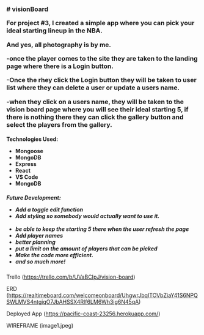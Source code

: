<h3># visionBoard<br>

For project #3, I created a simple app where you can pick your ideal starting lineup in the NBA. 

And yes, all photography is by me.


-once the player comes to the site they are taken to the landing page where there is a Login button.

-Once the rhey click the Login button they will be taken to user list where they can delete a user or update a users name.

-when they click on a users name, they will be taken to the vision board page where you will see their ideal starting 5, if there is nothing there they can click the gallery button and select the players from the gallery.

</h3>

<h4>
Technologies Used:

<ul>
<li>Mongoose</li>
<li>MongoDB</li>
<li>Express</li>
<li>React</li>
<li>VS Code</li>
<li>MongoDB</li>
</ul>
</h4>

<h5>
Future Development:
<ul>
<li>Add a toggle edit function</li>
<li>Add styling so somebody would actually want to use it.</li>
‪‪<li>be able to keep the starting 5 there when the user refresh the page</li>
<li>Add player names</li>
<li>better planning</li>
<li>put a limit on the amount of players that can be picked</li>
<li>Make the code more efficient.</li>
<li>and so much more!</li>
</ul>
</h5>

Trello (https://trello.com/b/UVaBCIpJ/vision-board)

ERD (https://realtimeboard.com/welcomeonboard/UhgwrJbqITOVbZiaY41S6NPQSWLMVS4ntgjqO7JbAHSSX4Rlf6LM6Wh3ig6N45qA)

Deployed App (https://pacific-coast-23256.herokuapp.com/)

WIREFRAME (image1.jpeg)

